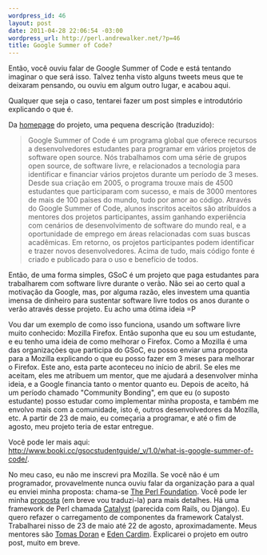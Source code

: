 ```yaml
--- 
wordpress_id: 46
layout: post
date: 2011-04-28 22:06:54 -03:00
wordpress_url: http://perl.andrewalker.net/?p=46
title: Google Summer of Code?
---
```

Então, você ouviu falar de Google Summer of Code e está tentando imaginar o que será isso. Talvez tenha visto alguns tweets meus que te deixaram pensando, ou ouviu em algum outro lugar, e acabou aqui.

Qualquer que seja o caso, tentarei fazer um post simples e introdutório explicando o que é.

Da <a href="http://code.google.com/soc">homepage</a> do projeto, uma pequena descrição (traduzido):

<blockquote>Google Summer of Code é um programa global que oferece recursos a desenvolvedores estudantes para programar em vários projetos de software open source. Nós trabalhamos com uma série de grupos open source, de software livre, e relacionados a tecnologia para identificar e financiar vários projetos durante um período de 3 meses. Desde sua criação em 2005, o programa trouxe mais de 4500 estudantes que participaram com sucesso, e mais de 3000 mentores de mais de 100 países do mundo, tudo por amor ao código. Através do Google Summer of Code, alunos inscritos aceitos são atribuídos a mentores dos projetos participantes, assim ganhando experiência com cenários de desenvolvimento de software do mundo real, e a oportunidade de emprego em áreas relacionadas com suas buscas acadêmicas. Em retorno, os projetos participantes podem identificar e trazer novos desenvolvedores. Acima de tudo, mais código fonte é criado e publicado para o uso e benefício de todos.</blockquote>

Então, de uma forma simples, GSoC é um projeto que paga estudantes para trabalharem com software livre durante o verão. Não sei ao certo qual a motivação da Google, mas, por alguma razão, eles investem uma quantia imensa de dinheiro para sustentar software livre todos os anos durante o verão através desse projeto. Eu acho uma ótima ideia =P

Vou dar um exemplo de como isso funciona, usando um software livre muito conhecido: Mozilla Firefox. Então suponha que eu sou um estudante, e eu tenho uma ideia de como melhorar o Firefox. Como a Mozilla é uma das organizações que participa do GSoC, eu posso enviar uma proposta para a Mozilla explicando o que eu posso fazer em 3 meses para melhorar o Firefox. Este ano, esta parte aconteceu no início de abril. Se eles me aceitam, eles me atribuem um mentor, que me ajudará a desenvolver minha ideia, e a Google financia tanto o mentor quanto eu. Depois de aceito, há um período chamado "Community Bonding", em que eu (o suposto estudante) posso estudar como implementar minha proposta, e também me envolvo mais com a comunidade, isto é, outros desenvolvedores da Mozilla, etc. A partir de 23 de maio, eu começaria a programar, e até o fim de agosto, meu projeto teria de estar entregue.

Você pode ler mais aqui: <a href="http://www.booki.cc/gsocstudentguide/_v/1.0/what-is-google-summer-of-code/">http://www.booki.cc/gsocstudentguide/_v/1.0/what-is-google-summer-of-code/</a>.

No meu caso, eu não me inscrevi pra Mozilla. Se você não é um programador, provavelmente nunca ouviu falar da organização para a qual eu enviei minha proposta: chama-se <a href="http://http://www.perlfoundation.org/">The Perl Foundation</a>. Você pode ler minha <a href="/proposal-rework-catalyst-component-setup-code/">proposta</a> (em breve vou traduzi-la) para mais detalhes. Há uma framework de Perl chamada <a href="http://catalystframework.org">Catalyst</a> (parecida com Rails, ou Django). Eu quero refazer o carregamento de componentes da  framework Catalyst. Trabalharei nisso de 23 de maio até 22 de agosto, aproximadamente. Meus mentores são <a href="http://bobtfish.livejournal.com/">Tomas Doran</a> e <a href="http://blog.edencardim.com/">Eden Cardim</a>. Explicarei o projeto em outro post, muito em breve.
